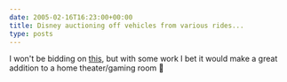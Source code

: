 ```yaml
---
date: 2005-02-16T16:23:00+00:00
title: Disney auctioning off vehicles from various rides...
type: posts
---
```

I won't be bidding on [this](http://cgi.go.ebay.com/ws/eBayISAPI.dll?ViewItem&item=6512293555), but with some work I bet it would make a great addition to a home theater/gaming room 🙂
